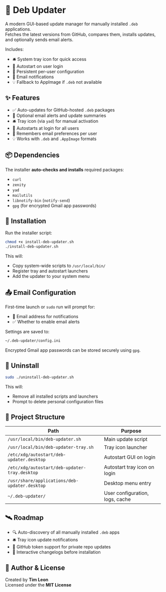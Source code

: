 # 🧩 Deb Updater

A modern GUI-based update manager for manually installed `.deb` applications.  
Fetches the latest versions from GitHub, compares them, installs updates, and optionally sends email alerts.

Includes:

- 🛎️ System tray icon for quick access  
- 🔁 Autostart on user login  
- 🧠 Persistent per-user configuration  
- 📨 Email notifications  
- 💡 Fallback to AppImage if `.deb` not available  

## ✨ Features

- ✅ Auto-updates for GitHub-hosted `.deb` packages  
- 📨 Optional email alerts and update summaries  
- 🛎️ Tray icon (via `yad`) for manual activation  
- 🔁 Autostarts at login for all users  
- 🧠 Remembers email preferences per user  
- 💡 Works with `.deb` and `.AppImage` formats  

## 📦 Dependencies

The installer **auto-checks and installs** required packages:

- `curl`  
- `zenity`  
- `yad`  
- `mailutils`  
- `libnotify-bin` (`notify-send`)  
- `gpg` (for encrypted Gmail app passwords)

## 🚀 Installation

Run the installer script:

```bash
chmod +x install-deb-updater.sh
./install-deb-updater.sh
```

This will:

- Copy system-wide scripts to `/usr/local/bin/`  
- Register tray and autostart launchers  
- Add the updater to your system menu  

## 📤 Email Configuration

First-time launch or `sudo` run will prompt for:

- 📧 Email address for notifications  
- ✅ Whether to enable email alerts  

Settings are saved to:

```bash
~/.deb-updater/config.ini
```

Encrypted Gmail app passwords can be stored securely using `gpg`.

## 🧹 Uninstall

```bash
sudo ./uninstall-deb-updater.sh
```

This will:

- Remove all installed scripts and launchers  
- Prompt to delete personal configuration files  

## 📁 Project Structure

| Path                                             | Purpose                            |
|--------------------------------------------------|------------------------------------|
| `/usr/local/bin/deb-updater.sh`                 | Main update script                 |
| `/usr/local/bin/deb-updater-tray.sh`            | Tray icon launcher                 |
| `/etc/xdg/autostart/deb-updater.desktop`        | Autostart GUI on login             |
| `/etc/xdg/autostart/deb-updater-tray.desktop`   | Autostart tray icon on login       |
| `/usr/share/applications/deb-updater.desktop`   | Desktop menu entry                 |
| `~/.deb-updater/`                               | User configuration, logs, cache    |

## 🛰️ Roadmap

- 🔍 Auto-discovery of all manually installed `.deb` apps  
- 🛎️ Tray icon update notifications  
- 🔐 GitHub token support for private repo updates  
- 📜 Interactive changelogs before installation  

## 👤 Author & License

Created by **Tim Leon**  
Licensed under the **MIT License**
